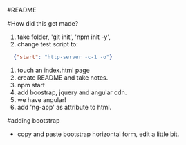 #README

#How did this get made?

1. take folder, 'git init', 'npm init -y',
1. change test script to:
  ```json
    {"start": "http-server -c-1 -o"}
  ```
1. touch an index.html page
1. create README and take notes.
1. npm start
1. add boostrap, jquery and angular cdn.
1. we have angular!
1. add 'ng-app' as attribute to html.

#adding bootstrap
* copy and paste bootstrap horizontal form, edit a little bit.
